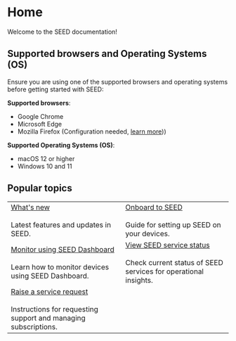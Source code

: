 # Home

Welcome to the SEED documentation! 
 
## Supported browsers and Operating Systems (OS)

Ensure you are using one of the supported browsers and operating systems before getting started with SEED:

**Supported browsers**:

- Google Chrome
- Microsoft Edge
- Mozilla Firefox (Configuration needed, [learn more](https://support.mozilla.org/en-US/kb/setting-certificate-authorities-firefox)))

**Supported Operating Systems (OS)**:

- macOS 12 or higher
- Windows 10 and 11

## Popular topics
|  |  | 
| --- | --- |
| [What's new](release-notes)</br></br> Latest features and updates in SEED. | [Onboard to SEED](/onboard-device/seed-prerequisites.md) </br></br> Guide for setting up SEED on your devices. |
| [Monitor using SEED Dashboard](/seed-dashboard/seed-dashboard-overview.md) </br></br> Learn how to monitor devices using SEED Dashboard. | [View SEED service status](/support/seed-status.md)</br></br> Check current status of SEED services for operational insights.  |
|  [Raise a service request](/support/raise-service-request.md) </br></br> Instructions for requesting support and managing subscriptions. | 

